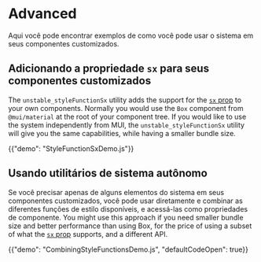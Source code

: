 # Advanced

<p class="description">Aqui você pode encontrar exemplos de como você pode usar o sistema em seus componentes customizados.</p>

## Adicionando a propriedade `sx` para seus componentes customizados

The `unstable_styleFunctionSx` utility adds the support for the [`sx` prop](/system/basics/#the-sx-prop) to your own components. Normally you would use the `Box` component from `@mui/material` at the root of your component tree. If you would like to use the system independently from MUI, the `unstable_styleFunctionSx` utility will give you the same capabilities, while having a smaller bundle size.

{{"demo": "StyleFunctionSxDemo.js"}}

## Usando utilitários de sistema autônomo

Se você precisar apenas de alguns elementos do sistema em seus componentes customizados, você pode usar diretamente e combinar as diferentes funções de estilo disponíveis, e acessá-las como propriedades de componente. You might use this approach if you need smaller bundle size and better performance than using Box, for the price of using a subset of what the [`sx` prop](/system/basics/#the-sx-prop) supports, and a different API.

{{"demo": "CombiningStyleFunctionsDemo.js", "defaultCodeOpen": true}}
